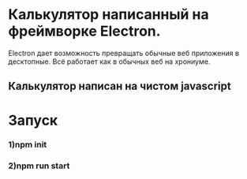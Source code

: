 <h1>Калькулятор написанный на фреймворке Electron.</h1> 
Electron дает возможность превращать обычные веб приложения в десктопные. Всё работает как в обычных веб на хрониуме.
<h2>Калькулятор написан на чистом javascript</h2>

<h1>Запуск</h1>
<h3>1)npm init<h3>
<h3>2)npm run start</h3>

